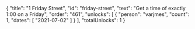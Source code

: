 {
  "title": "1 Friday Street",
  "id": "friday-street",
  "text": "Get a time of exactly 1:00 on a Friday",
  "order": "461",
  "unlocks": [
    {
      "person": "varjmes",
      "count": 1,
      "dates": [
        "2021-07-02"
      ]
    }
  ],
  "totalUnlocks": 1
}